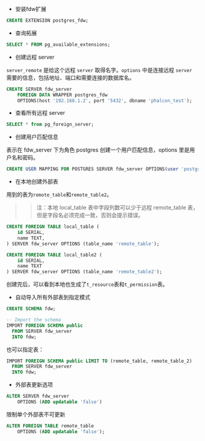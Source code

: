 * 安装fdw扩展

```sql
CREATE EXTENSION postgres_fdw;
```

* 查询拓展

```sql
SELECT * FROM pg_available_extensions; 
```

* 创建远程 server

`server_remote` 是给这个远程 `server` 取得名字。`options` 中是连接远程 `server` 需要的信息，包括地址、端口和需要连接的数据库名。

```sql
CREATE SERVER fdw_server 
	FOREIGN DATA WRAPPER postgres_fdw 
	OPTIONS(host '192.168.1.2', port '5432', dbname 'phalcon_test');
```

* 查看所有远程 server

```sql
SELECT * from pg_foreign_server;
```

* 创建用户匹配信息

表示在 fdw_server 下为角色 postgres 创建一个用户匹配信息，options 里是用户名和密码。

```sql
CREATE USER MAPPING FOR POSTGRES SERVER fdw_server OPTIONS(user 'postgres', password 'yourpassword');
```

* 在本地创建外部表

用到的表为`remote_table`和`remote_table2`。

>> 注：本地 local_table 表中字段列数可以少于远程 remote_table 表，但是字段名必须完成一致，否则会提示错误。

```sql
CREATE FOREIGN TABLE local_table (
	id SERIAL,
	name TEXT,
) SERVER fdw_server OPTIONS (table_name 'remote_table');

CREATE FOREIGN TABLE local_table2 (
	id SERIAL,
	name TEXT
) SERVER fdw_server OPTIONS (table_name 'remote_table2');
```

创建完后，可以看到本地也生成了`t_resource`表和`t_permission`表。

* 自动导入所有外部表到指定模式

```sql
CREATE SCHEMA fdw;

-- Import the schema
IMPORT FOREIGN SCHEMA public
  FROM SERVER fdw_server
  INTO fdw;
```
也可以指定表：
```sql
IMPORT FOREIGN SCHEMA public LIMIT TO (remote_table, remote_table_2)
  FROM SERVER fdw_server
  INTO fdw;
```

* 外部表更新选项

```sql
ALTER SERVER fdw_server  
	OPTIONS (ADD updatable 'false')
```
限制单个外部表不可更新
```sql
ALTER FOREIGN TABLE remote_table  
	OPTIONS (ADD updatable 'false');  
```